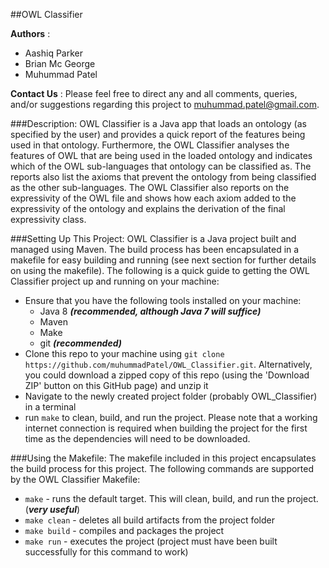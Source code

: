##OWL Classifier

**Authors** :
* Aashiq Parker
* Brian Mc George
* Muhummad Patel

**Contact Us** :
Please feel free to direct any and all comments, queries, and/or suggestions regarding this project to muhummad.patel@gmail.com.

###Description:
OWL Classifier is a Java app that loads an ontology (as specified by the user) and provides a quick report of the features being used in that ontology. Furthermore, the OWL Classifier analyses the features of OWL that are being used in the loaded ontology and indicates which of the OWL sub-languages that ontology can be classified as. The reports also list the axioms that prevent the ontology from being classified as the other sub-languages. The OWL Classifier also reports on the expressivity of the OWL file and shows how each axiom added to the expressivity of the ontology and explains the derivation of the final expressivity class.

###Setting Up This Project:
OWL Classifier is a Java project built and managed using Maven. The build process has been encapsulated in a makefile for easy building and running (see next section for further details on using the makefile). The following is a quick guide to getting the OWL Classifier project up and running on your machine:
* Ensure that you have the following tools installed on your machine:
    * Java 8 ***(recommended, although Java 7 will suffice)***
    * Maven
    * Make
    * git ***(recommended)***
* Clone this repo to your machine using `git clone https://github.com/muhummadPatel/OWL_Classifier.git`. Alternatively, you could download a zipped copy of this repo (using the 'Download ZIP' button on this GitHub page) and unzip it
* Navigate to the newly created project folder (probably OWL_Classifier) in a terminal
* run `make` to clean, build, and run the project. Please note that a working internet connection is required when building the project for the first time as the dependencies will need to be downloaded.

###Using the Makefile:
The makefile included in this project encapsulates the build process for this project. The following commands are supported by the OWL Classifier Makefile:
* `make` - runs the default target. This will clean, build, and run the project. (***very useful***)
* `make clean` - deletes all build artifacts from the project folder
* `make build` - compiles and packages the project
* `make run` - executes the project (project must have been built successfully for this command to work)
